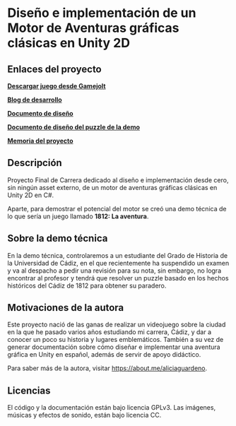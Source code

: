 Diseño e implementación de un Motor de Aventuras gráficas clásicas en Unity 2D
====

## Enlaces del proyecto

[**Descargar juego desde Gamejolt**](https://gamejolt.com/games/1812-la-aventura/49809)

[**Blog de desarrollo**](https://1812laaventura.wordpress.com/)

[**Documento de diseño**](https://github.com/Firenz/1812/blob/demo/documentation/game-design-document.pdf)

[**Documento de diseño del puzzle de la demo**](https://github.com/Firenz/1812/blob/demo/documentation/puzzle-design-document.pdf)

[**Memoria del proyecto**](https://github.com/Firenz/1812/blob/demo/documentation/memoria.pdf)


## Descripción
Proyecto Final de Carrera dedicado al diseño e implementación desde cero, sin ningún asset externo, de un motor de aventuras gráficas clásicas en Unity 2D en C#.

Aparte, para demostrar el potencial del motor se creó una demo técnica de lo que sería un juego llamado **1812: La aventura**.

## Sobre la demo técnica
En la demo técnica, controlaremos a un estudiante del Grado de Historia de la Universidad de Cádiz, en el que recientemente ha suspendido un examen y va al despacho a pedir una revisión para su nota, sin embargo, no logra encontrar al profesor y tendrá que resolver un puzzle basado en los hechos históricos del Cádiz de 1812 para obtener su paradero.

## Motivaciones de la autora
Este proyecto nació de las ganas de realizar un videojuego sobre la ciudad en la que he pasado varios años estudiando mi carrera, Cádiz, y dar a conocer un poco su historia y lugares emblemáticos. También a su vez de generar documentación sobre cómo diseñar e implementar una aventura gráfica en Unity en español,  además de servir de apoyo didáctico.

Para saber más de la autora, visitar https://about.me/aliciaguardeno.

## Licencias
El código y la documentación están bajo licencia GPLv3.
Las imágenes, músicas y efectos de sonido, están bajo licencia CC.

